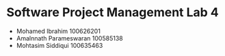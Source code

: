 # Software Project Management Lab 4

* Mohamed Ibrahim 100626201 
* Amalnnath Parameswaran 100585138
* Mohtasim Siddiqui 100635463
